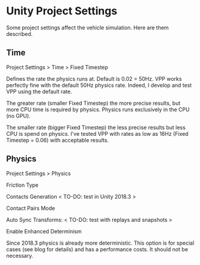 
# Unity Project Settings

Some project settings affect the vehicle simulation. Here are them described.

## Time

Project Settings > Time > Fixed Timestep

Defines the rate the physics runs at. Default is 0.02 = 50Hz. VPP works perfectly fine with the
default 50Hz physics rate. Indeed, I develop and test VPP using the default rate.

The greater rate (smaller Fixed Timestep) the more precise results, but more CPU time is required by
physics. Physics runs exclusively in the CPU (no GPU).

The smaller rate (bigger Fixed Timestep) the less precise results but less CPU is spend on physics.
I've tested VPP with rates as low as 16Hz (Fixed Timestep = 0.06) with acceptable results.

## Physics

Project Settings > Physics

Friction Type

Contacts Generation
< TO-DO: test in Unity 2018.3 >

Contact Pairs Mode

Auto Sync Transforms:
< TO-DO: test with replays and snapshots >

Enable Enhanced Determinism

Since 2018.3 physics is already more deterministic. This option is for special cases (see blog for
details) and has a performance costs. It should not be necessary.

